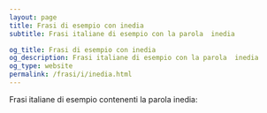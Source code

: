 ```yaml
---
layout: page
title: Frasi di esempio con inedia 
subtitle: Frasi italiane di esempio con la parola  inedia

og_title: Frasi di esempio con inedia 
og_description: Frasi italiane di esempio con la parola  inedia
og_type: website
permalink: /frasi/i/inedia.html
---
```


Frasi italiane di esempio contenenti la parola inedia:


